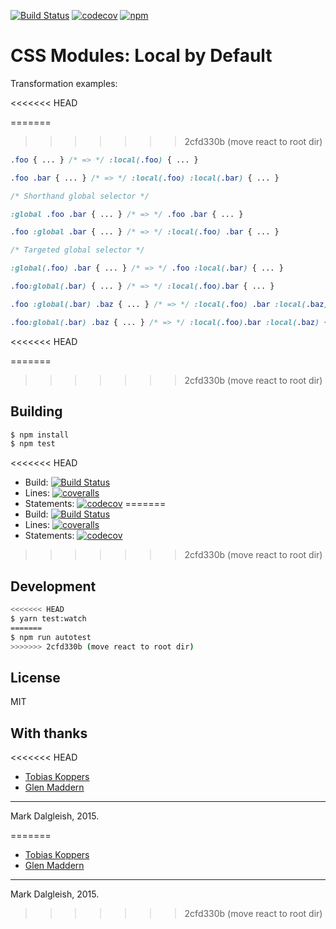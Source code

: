 [![Build Status][ci-img]][ci] [![codecov][codecov-img]][codecov] [![npm][npm-img]][npm]

# CSS Modules: Local by Default

Transformation examples:

<<<<<<< HEAD
<!-- prettier-ignore-start -->
=======
>>>>>>> 2cfd330b (move react to root dir)
```css
.foo { ... } /* => */ :local(.foo) { ... }

.foo .bar { ... } /* => */ :local(.foo) :local(.bar) { ... }

/* Shorthand global selector */

:global .foo .bar { ... } /* => */ .foo .bar { ... }

.foo :global .bar { ... } /* => */ :local(.foo) .bar { ... }

/* Targeted global selector */

:global(.foo) .bar { ... } /* => */ .foo :local(.bar) { ... }

.foo:global(.bar) { ... } /* => */ :local(.foo).bar { ... }

.foo :global(.bar) .baz { ... } /* => */ :local(.foo) .bar :local(.baz) { ... }

.foo:global(.bar) .baz { ... } /* => */ :local(.foo).bar :local(.baz) { ... }
```
<<<<<<< HEAD
<!-- prettier-ignore-end -->
=======
>>>>>>> 2cfd330b (move react to root dir)

## Building

```bash
$ npm install
$ npm test
```

<<<<<<< HEAD
- Build: [![Build Status][ci-img]][ci]
- Lines: [![coveralls][coveralls-img]][coveralls]
- Statements: [![codecov][codecov-img]][codecov]
=======
 - Build: [![Build Status][ci-img]][ci]
 - Lines: [![coveralls][coveralls-img]][coveralls]
 - Statements: [![codecov][codecov-img]][codecov]
>>>>>>> 2cfd330b (move react to root dir)

## Development

```bash
<<<<<<< HEAD
$ yarn test:watch
=======
$ npm run autotest
>>>>>>> 2cfd330b (move react to root dir)
```

## License

MIT

## With thanks

<<<<<<< HEAD
- [Tobias Koppers](https://github.com/sokra)
- [Glen Maddern](https://github.com/geelen)

---

Mark Dalgleish, 2015.

[ci-img]: https://img.shields.io/travis/css-modules/postcss-modules-local-by-default/master.svg?style=flat-square
[ci]: https://travis-ci.org/css-modules/postcss-modules-local-by-default
[npm-img]: https://img.shields.io/npm/v/postcss-modules-local-by-default.svg?style=flat-square
[npm]: https://www.npmjs.com/package/postcss-modules-local-by-default
[coveralls-img]: https://img.shields.io/coveralls/css-modules/postcss-modules-local-by-default/master.svg?style=flat-square
[coveralls]: https://coveralls.io/r/css-modules/postcss-modules-local-by-default?branch=master
[codecov-img]: https://img.shields.io/codecov/c/github/css-modules/postcss-modules-local-by-default/master.svg?style=flat-square
[codecov]: https://codecov.io/github/css-modules/postcss-modules-local-by-default?branch=master
=======
 - [Tobias Koppers](https://github.com/sokra)
 - [Glen Maddern](https://github.com/geelen)

---
Mark Dalgleish, 2015.

[ci-img]:        https://img.shields.io/travis/css-modules/postcss-modules-local-by-default/master.svg?style=flat-square
[ci]:            https://travis-ci.org/css-modules/postcss-modules-local-by-default
[npm-img]:       https://img.shields.io/npm/v/postcss-modules-local-by-default.svg?style=flat-square
[npm]:           https://www.npmjs.com/package/postcss-modules-local-by-default
[coveralls-img]: https://img.shields.io/coveralls/css-modules/postcss-modules-local-by-default/master.svg?style=flat-square
[coveralls]:     https://coveralls.io/r/css-modules/postcss-modules-local-by-default?branch=master
[codecov-img]:   https://img.shields.io/codecov/c/github/css-modules/postcss-modules-local-by-default/master.svg?style=flat-square
[codecov]:       https://codecov.io/github/css-modules/postcss-modules-local-by-default?branch=master
>>>>>>> 2cfd330b (move react to root dir)
